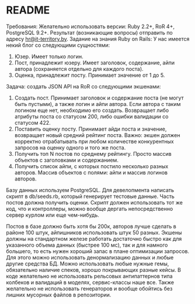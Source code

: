 # README

Требования:
Желательно использовать версии: Ruby 2.2+, RoR 4+, PostgreSQL 9.2+.
Результат (возникающие вопросы) отправить по адресу hr@it-territory.by.
Задание на знания Ruby on Rails:
У нас имеется некий блог со следующими сущностями:
1. Юзер. Имеет только логин.
2. Пост, принадлежит юзеру. Имеет заголовок, содержание, айпи автора (сохраняется
отдельно для каждого поста).
3. Оценка, принадлежит посту. Принимает значение от 1 до 5.

Задача: создать JSON API на RoR со следующими экшенами:
1. Создать пост. Принимает заголовок и содержание поста (не могут быть пустыми), а также
логин и айпи автора. Если автора с таким логином еще нет, необходимо его создать.
Возвращает либо атрибуты поста со статусом 200, либо ошибки валидации со статусом 422.
2. Поставить оценку посту. Принимает айди поста и значение, возвращает новый средний
рейтинг поста. Важно: экшен должен корректно отрабатывать при любом количестве
конкурентных запросов на оценку одного и того же поста.
3. Получить топ N постов по среднему рейтингу. Просто массив объектов с заголовками и
содержанием.
4. Получить список айпи, с которых постило несколько разных авторов. Массив объектов с
полями: айпи и массив логинов авторов.

Базу данных используем PostgreSQL. Для девелопмента написать скрипт в db/seeds.rb,
который генерирует тестовые данные. Часть постов должна получить оценки. Скрипт
должен использовать тот же код, что и контроллеры, можно вообще дергать
непосредственно сервер курлом или еще чем-нибудь.

Постов в базе должно быть хотя бы 200к, авторов лучше сделать в районе 100 штук,
айпишников использовать штук 50 разных. Экшены должны на стандартном железе работать
достаточно быстро как для указанного объема данных (быстрее 100 мс), так и для намного
большего, то есть нужен хороший запас в плане оптимизации запросов. Для этого можно
использовать денормализацию данных и любые другие средства БД. Можно использовать
любые нужные гемы, обязательно наличие спеков, хорошо покрывающих разные кейсы. В
коде желательно не использовать рельсовых антипаттернов типа колбеков и валидаций в
моделях, сервис-классы наше все. Также желательно не использовать генераторов и вообще
обойтись без лишних мусорных файлов в репозитории.
